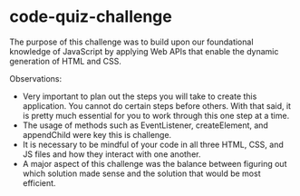 # code-quiz-challenge
The purpose of this challenge was to build upon our foundational knowledge of JavaScript by applying Web APIs that enable the dynamic generation of HTML and CSS.

Observations:
- Very important to plan out the steps you will take to create this application. You cannot do certain steps before others. With that said, it is pretty much essential for you to work through this one step at a time.
- The usage of methods such as EventListener, createElement, and appendChild were key this is challenge.
- It is necessary to be mindful of your code in all three HTML, CSS, and JS files and how they interact with one another.
- A major aspect of this challenge was the balance between figuring out which solution made sense and the solution that would be most efficient.